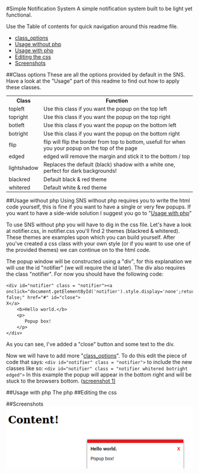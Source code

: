 #Simple Notification System
A simple notification system built to be light yet functional.

Use the Table of contents for quick navigation around this readme file.

<ul>
	<li><a href = "#class_options">class_options</a></li>
    <li><a href = "#nophp">Usage without php</a></li>
    <li><a href = "#usagephp">Usage with php</a></li>
    <li><a href = "#css">Editing the css</a></li>
    <li><a href = "#screenshots">Screenshots</a></li>
</ul>

<a name = "class_options"></a>
##Class options
These are all the options provided by default in the SNS. Have a look at the "Usage" part of this readme to find out how to apply these classes.

<table>
	<tr>
		<th>Class</th>
        <th>Function</th>
    </tr>
    <tr>
    	<td>topleft</td>
        <td>Use this class if you want the popup on the top left</td>
    </tr>
    <tr>
    	<td>topright</td>
        <td>Use this class if you want the popup on the top right</td>
    </tr>
    <tr>
    	<td>botleft</td>
        <td>Use this class if you want the popup on the bottom left</td>
    </tr>
    <tr>
    	<td>botright</td>
        <td>Use this class if you want the popup on the bottom right</td>
    </tr>
    <tr>
    	<td>flip</td>
        <td>flip will flip the border from top to bottom, usefull for when you your popup on the top of the page</td>
    </tr>
    <tr>
    	<td>edged</td>
        <td>edged will remove the margin and stick it to the bottom / top </td>
    </tr>
     <tr>
    	<td>lightshadow</td>
        <td>Replaces the default (black) shadow with a white one, perfect for dark backgrounds! </td>
    </tr>
      <tr>
    	<td>blackred</td>
        <td>Default black &amp; red theme </td>
    </tr>
      <tr>
    	<td>whitered</td>
        <td>Default white &amp; red theme </td>
    </tr>
</table>

<a name = "nophp"></a>
##Usage without php
Using SNS without php requires you to write the html code yourself, this is fine if you want to have a single or very few popups. If you want to have a side-wide solution I suggest you go to "<a href = "#usagephp">Usage with php</a>"

To use SNS without php you will have to dig in the css file.
Let's have a look at notifier.css, in notifier.css you'll find 2 themes (blackred & whitered). These themes are examples upon which you can build yourself.
After you've created a css class with your own style (or if you want to use one of the provided themes) we can continue on to the html code.

The popup window will be constructed using a "div", for this explanation we will use the id "notifier" (we will require the id later). The div also requires the class "notifier". For now you should have the following code:
```
<div id="notifier" class = "notifier"><a onclick="document.getElementById('notifier').style.display='none';return false;" href="#" id="close">
X</a>
    <b>Hello world.</b>
    <p>
       Popup box!
    </p>
</div>
```
As you can see, I've added a "close" button and some text to the div.

Now we will have to add more "<a href = "#class_options">class_options</a>". 
To do this edit the piece of code that says:
`<div id="notifier" class = "notifier">`
to include the new classes like so:
`<div id="notifier" class = "notifier whitered botright edged">`
In this example the popup will appear in the bottom right and will be stuck to the browsers bottom. (<a href = "#s1">screenshot 1)</a>




<a name = "usagephp"></a>
##Usage with php
The php
<a name = "css"></a>
##Editing the css

<a name = "Screenshots"></a>
##Screenshots
<a name = "s1"></a>
![screenshot1](Screenshots/s1.png)
